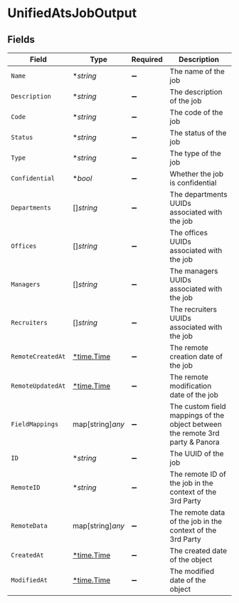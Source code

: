 # UnifiedAtsJobOutput


## Fields

| Field                                                                         | Type                                                                          | Required                                                                      | Description                                                                   |
| ----------------------------------------------------------------------------- | ----------------------------------------------------------------------------- | ----------------------------------------------------------------------------- | ----------------------------------------------------------------------------- |
| `Name`                                                                        | **string*                                                                     | :heavy_minus_sign:                                                            | The name of the job                                                           |
| `Description`                                                                 | **string*                                                                     | :heavy_minus_sign:                                                            | The description of the job                                                    |
| `Code`                                                                        | **string*                                                                     | :heavy_minus_sign:                                                            | The code of the job                                                           |
| `Status`                                                                      | **string*                                                                     | :heavy_minus_sign:                                                            | The status of the job                                                         |
| `Type`                                                                        | **string*                                                                     | :heavy_minus_sign:                                                            | The type of the job                                                           |
| `Confidential`                                                                | **bool*                                                                       | :heavy_minus_sign:                                                            | Whether the job is confidential                                               |
| `Departments`                                                                 | []*string*                                                                    | :heavy_minus_sign:                                                            | The departments UUIDs associated with the job                                 |
| `Offices`                                                                     | []*string*                                                                    | :heavy_minus_sign:                                                            | The offices UUIDs associated with the job                                     |
| `Managers`                                                                    | []*string*                                                                    | :heavy_minus_sign:                                                            | The managers UUIDs associated with the job                                    |
| `Recruiters`                                                                  | []*string*                                                                    | :heavy_minus_sign:                                                            | The recruiters UUIDs associated with the job                                  |
| `RemoteCreatedAt`                                                             | [*time.Time](https://pkg.go.dev/time#Time)                                    | :heavy_minus_sign:                                                            | The remote creation date of the job                                           |
| `RemoteUpdatedAt`                                                             | [*time.Time](https://pkg.go.dev/time#Time)                                    | :heavy_minus_sign:                                                            | The remote modification date of the job                                       |
| `FieldMappings`                                                               | map[string]*any*                                                              | :heavy_minus_sign:                                                            | The custom field mappings of the object between the remote 3rd party & Panora |
| `ID`                                                                          | **string*                                                                     | :heavy_minus_sign:                                                            | The UUID of the job                                                           |
| `RemoteID`                                                                    | **string*                                                                     | :heavy_minus_sign:                                                            | The remote ID of the job in the context of the 3rd Party                      |
| `RemoteData`                                                                  | map[string]*any*                                                              | :heavy_minus_sign:                                                            | The remote data of the job in the context of the 3rd Party                    |
| `CreatedAt`                                                                   | [*time.Time](https://pkg.go.dev/time#Time)                                    | :heavy_minus_sign:                                                            | The created date of the object                                                |
| `ModifiedAt`                                                                  | [*time.Time](https://pkg.go.dev/time#Time)                                    | :heavy_minus_sign:                                                            | The modified date of the object                                               |